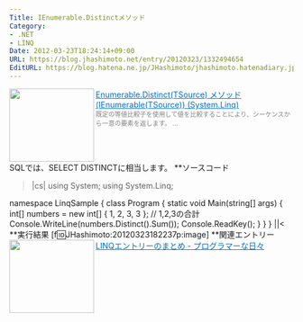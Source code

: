```yaml
---
Title: IEnumerable.Distinctメソッド
Category:
- .NET
- LINQ
Date: 2012-03-23T18:24:14+09:00
URL: https://blog.jhashimoto.net/entry/20120323/1332494654
EditURL: https://blog.hatena.ne.jp/JHashimoto/jhashimoto.hatenadiary.jp/atom/entry/12921228815717256578
---
```


<a href="http://msdn.microsoft.com/ja-jp/library/bb348436.aspx" target="_blank"><img class="alignleft" align="left" border="0" src="http://capture.heartrails.com/150x130/shadow?http://msdn.microsoft.com/ja-jp/library/bb348436.aspx" alt="" width="150" height="130" /></a><a style="color:#0070C5;" href="http://msdn.microsoft.com/ja-jp/library/bb348436.aspx" target="_blank">Enumerable.Distinct(TSource) メソッド (IEnumerable(TSource)) (System.Linq)</a><a href="http://b.hatena.ne.jp/entry/http://msdn.microsoft.com/ja-jp/library/bb348436.aspx" target="_blank"><img border="0" src="http://b.hatena.ne.jp/entry/image/http://msdn.microsoft.com/ja-jp/library/bb348436.aspx" alt="" /></a><br><span style="color: #808080;font-size: 80%;">既定の等値比較子を使用して値を比較することにより、シーケンスから一意の要素を返します。 ...</span><br style="clear:both;" />
SQLでは、SELECT DISTINCTに相当します。
**ソースコード
>|cs|
using System;
using System.Linq;

namespace LinqSample {
    class Program {
        static void Main(string[] args) {
            int[] numbers = new int[] { 1, 2, 3, 3 };
            // 1,2,3の合計
            Console.WriteLine(numbers.Distinct().Sum());
            Console.ReadKey();
        }
    }
}
||<
**実行結果
[f:id:JHashimoto:20120323182237p:image]
**関連エントリー
<a href="http://d.hatena.ne.jp/JHashimoto/20120309/1331283458" target="_blank" rel="nofollow"><img class="alignleft" align="left" border="0" src="http://capture.heartrails.com/150x130/shadow?http://d.hatena.ne.jp/JHashimoto/20120309/1331283458" alt="" width="150" height="130" /></a><a style="color:#0070C5;" href="http://d.hatena.ne.jp/JHashimoto/20120309/1331283458" target="_blank" rel="nofollow">LINQエントリーのまとめ - プログラマーな日々</a><a href="http://b.hatena.ne.jp/entry/http://d.hatena.ne.jp/JHashimoto/20120309/1331283458" target="_blank"><img border="0" src="http://b.hatena.ne.jp/entry/image/http://d.hatena.ne.jp/JHashimoto/20120309/1331283458" alt="" /></a><br style="clear:both;" />
